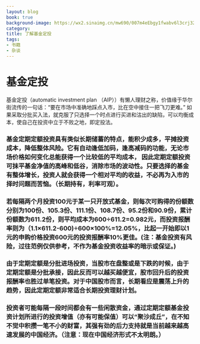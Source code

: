```yaml
---
layout: blog
book: true
background-image: https://wx2.sinaimg.cn/mw690/007m4eEbgy1fwabv6l3crj327626wu0y.jpg
category: 
title: 了解基金定投
tags:
- 书籍
- 杂谈
---
```


# 基金定投

 基金定投（automatic investment plan （AIP））有懒人理财之称，价值缘于华尔街流传的一句话：“要在市场中准确地踩点入市，比在空中接住一把飞刀更难。” 如果采取分批买入法，就克服了只选择一个时点进行买进和沽出的缺陷，可以均衡成本，使自己在投资中立于不败之地，即定投法。

### 基金定期定额投资具有类似长期储蓄的特点，能积少成多，平摊投资成本，降低整体风险。它有自动逢低加码，逢高减码的功能，无论市场价格如何变化总能获得一个比较低的平均成本， 因此定期定额投资可抹平基金净值的高峰和低谷，消除市场的波动性。只要选择的基金有整体增长，投资人就会获得一个相对平均的收益，不必再为入市的择时问题而苦恼。（长期持有，利率可观）。

### 若每隔两个月投资100元于某一只开放式基金，则每次可购得的份额数分别为100份、105.3份、111.1份、108.7份、95.2份和90.9份，累计份额数为611.2份，则平均成本为600÷611.2=0.982元，而投资报酬率则为（1.1×611.2-600)÷600×100%=12.05%，比起一开始即以1元的申购价格投资600元的投资报酬率10%更佳。(注：基金投资有风险，过往范例仅供参考，不作为基金投资收益率的暗示或保证。)

### 由于定期定额是分批进场投资，当股市在盘整或是下跌的时候，由于定期定额是分批承接，因此反而可以越买越便宜，股市回升后的投资报酬率也胜过单笔投资。对于中国股市而言，长期看应是震荡上升的趋势，因此定期定额非常适合长期投资理财计划。

### 投资者可能每隔一段时间都会有一些闲散资金，通过定期定额基金投资计划所进行的投资增值（亦有可能保值）可以“聚沙成丘”，在不知不觉中积攒一笔不小的财富，其强有劲的后力支持就是当前越来越高速发展的中国经济。（注意：现在中国经济形式不太明朗。）
